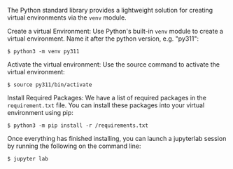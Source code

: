 The Python standard library provides a lightweight solution for creating virtual environments via the `venv` module.

Create a virtual Environment: Use Python's built-in `venv` module to create a virtual environment. Name it after the python version, e.g. "py311":

    $ python3 -m venv py311

Activate the virtual environment: Use the source command to activate the virtual environment:

    $ source py311/bin/activate

Install Required Packages:
We have a list of required packages in the `requirement.txt` file. You can install these packages into your virtual environment using pip:

    $ python3 -m pip install -r /requirements.txt

Once everything has finished installing, you can launch a jupyterlab session by running the following on the command line:

    $ jupyter lab

